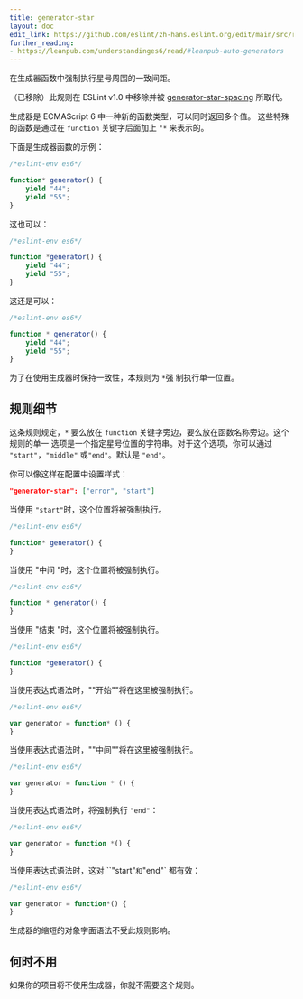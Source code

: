 ```yaml
---
title: generator-star
layout: doc
edit_link: https://github.com/eslint/zh-hans.eslint.org/edit/main/src/rules/generator-star.md
further_reading:
- https://leanpub.com/understandinges6/read/#leanpub-auto-generators
---
```


在生成器函数中强制执行星号周围的一致间距。

（已移除）此规则在 ESLint v1.0 中移除并被 [generator-star-spacing](generator-star-spacing) 所取代。

生成器是 ECMAScript 6 中一种新的函数类型，可以同时返回多个值。
这些特殊的函数是通过在 `function` 关键字后面加上 `"*` 来表示的。

下面是生成器函数的示例：

```js
/*eslint-env es6*/

function* generator() {
    yield "44";
    yield "55";
}
```

这也可以：

```js
/*eslint-env es6*/

function *generator() {
    yield "44";
    yield "55";
}
```

这还是可以：

```js
/*eslint-env es6*/

function * generator() {
    yield "44";
    yield "55";
}
```

为了在使用生成器时保持一致性，本规则为 `*`强 制执行单一位置。

## 规则细节

这条规则规定，`*` 要么放在 `function` 关键字旁边，要么放在函数名称旁边。这个规则的单一 选项是一个指定星号位置的字符串。对于这个选项，你可以通过 `"start"`，`"middle"` 或`"end"`。默认是 `"end"`。

你可以像这样在配置中设置样式：

```json
"generator-star": ["error", "start"]
```

当使用 `"start"`时，这个位置将被强制执行。

```js
/*eslint-env es6*/

function* generator() {
}
```

当使用 "中间 "时，这个位置将被强制执行。

```js
/*eslint-env es6*/

function * generator() {
}
```

当使用 "结束 "时，这个位置将被强制执行。

```js
/*eslint-env es6*/

function *generator() {
}
```

当使用表达式语法时，""开始""将在这里被强制执行。

```js
/*eslint-env es6*/

var generator = function* () {
}
```

当使用表达式语法时，""中间""将在这里被强制执行。

```js
/*eslint-env es6*/

var generator = function * () {
}
```

当使用表达式语法时，将强制执行 `"end"`：

```js
/*eslint-env es6*/

var generator = function *() {
}
```

当使用表达式语法时，这对 ``"start"` 和 `"end"` 都有效：

```js
/*eslint-env es6*/

var generator = function*() {
}
```

生成器的缩短的对象字面语法不受此规则影响。

## 何时不用

如果你的项目将不使用生成器，你就不需要这个规则。
